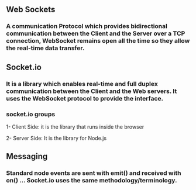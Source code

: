 ## Web Sockets

### A communication Protocol which provides bidirectional communication between the Client and the Server over a TCP connection, WebSocket remains open all the time so they allow the real-time data transfer. 

## Socket.io

### It is a library which enables real-time and full duplex communication between the Client and the Web servers. It uses the WebSocket protocol to provide the interface. 

### socket.io groups

1- Client Side: it is the library that runs inside the browser


2- Server Side: It is the library for Node.js

## Messaging

### Standard node events are sent with emit() and received with on() … Socket.io uses the same methodology/terminology.